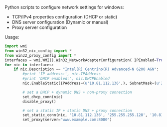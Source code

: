 Python scripts to configure network settings for windows:
- TCP/IPv4 properties configuration (DHCP or static)
- DNS server configuration (Dynamic or manual)
- Proxy server configuration

Usage:
```python
import wmi
from win32_nic_config import *
from win32_proxy_config import *
interfaces = wmi.WMI().Win32_NetworkAdapterConfiguration( IPEnabled=True )
for nic in interfaces:
    if nic.Description == "Intel(R) Centrino(R) Advanced-N 6200 AGN":
        #print 'IP address:', nic.IPAddress
        #print 'DHCP enabled:', nic.DHCPEnabled
        nic.EnableStatic(IPAddress=(u'10.81.112.136',), SubnetMask=(u'255.255.255.128',))

        # set a DHCP + dynamic DNS + non-proxy connection
        set_dhcp_conn(nic)
        disable_proxy()

        # set a static IP + static DNS + proxy connection
        set_static_conn(nic, '10.81.112.136', '255.255.255.128', '10.81.112.129', ['10.81.112.129',])
        set_proxy(server="www.example.com:8080")
```
